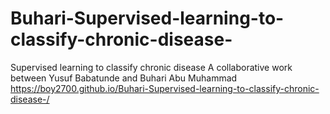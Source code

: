 # Buhari-Supervised-learning-to-classify-chronic-disease-
Supervised learning to classify chronic disease 
A collaborative work between Yusuf Babatunde and Buhari Abu Muhammad 
https://boy2700.github.io/Buhari-Supervised-learning-to-classify-chronic-disease-/
